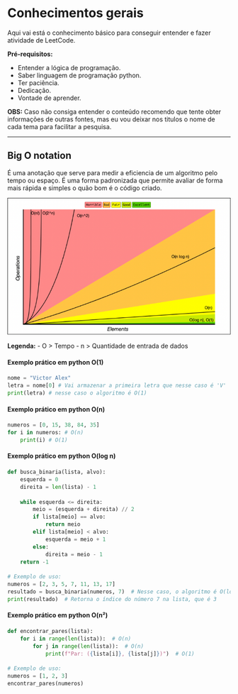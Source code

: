 # Conhecimentos gerais

Aqui vai está o conhecimento básico para conseguir entender e fazer atividade de LeetCode.

**Pré-requisitos:**
- Entender a lógica de programação.
- Saber linguagem de programação python.
- Ter paciência.
- Dedicação.
- Vontade de aprender.

**OBS:** Caso não consiga entender o conteúdo recomendo que tente obter informações de outras fontes, mas eu vou deixar nos titulos o nome de cada tema para facilitar a pesquisa.
___
## Big O notation

É uma anotação que serve para medir a eficiencia de um algoritmo pelo tempo ou espaço. É uma forma padronizada que permite avaliar de forma mais rápida e simples o quão bom é o código criado.

<img src="./BigOGrafico.png">

**Legenda:**
    - O > Tempo
    - n > Quantidade de entrada de dados

#### Exemplo prático em python O(1)

```python
nome = "Victor Alex"
letra = nome[0] # Vai armazenar a primeira letra que nesse caso é 'V'
print(letra) # nesse caso o algoritmo é O(1)
```

#### Exemplo prático em python O(n)
```python
numeros = [0, 15, 38, 84, 35]
for i in numeros: # O(n)
    print(i) # O(1)
```

#### Exemplo prático em python O(log n)

```python
def busca_binaria(lista, alvo):
    esquerda = 0
    direita = len(lista) - 1

    while esquerda <= direita:
        meio = (esquerda + direita) // 2
        if lista[meio] == alvo:
            return meio
        elif lista[meio] < alvo:
            esquerda = meio + 1
        else:
            direita = meio - 1
    return -1

# Exemplo de uso:
numeros = [2, 3, 5, 7, 11, 13, 17]
resultado = busca_binaria(numeros, 7)  # Nesse caso, o algoritmo é O(log n)
print(resultado)  # Retorna o índice do número 7 na lista, que é 3
```

#### Exemplo prático em python O(n²)
```python
def encontrar_pares(lista):
    for i in range(len(lista)):  # O(n)
        for j in range(len(lista)):  # O(n)
            print(f"Par: ({lista[i]}, {lista[j]})")  # O(1)

# Exemplo de uso:
numeros = [1, 2, 3]
encontrar_pares(numeros)
```
